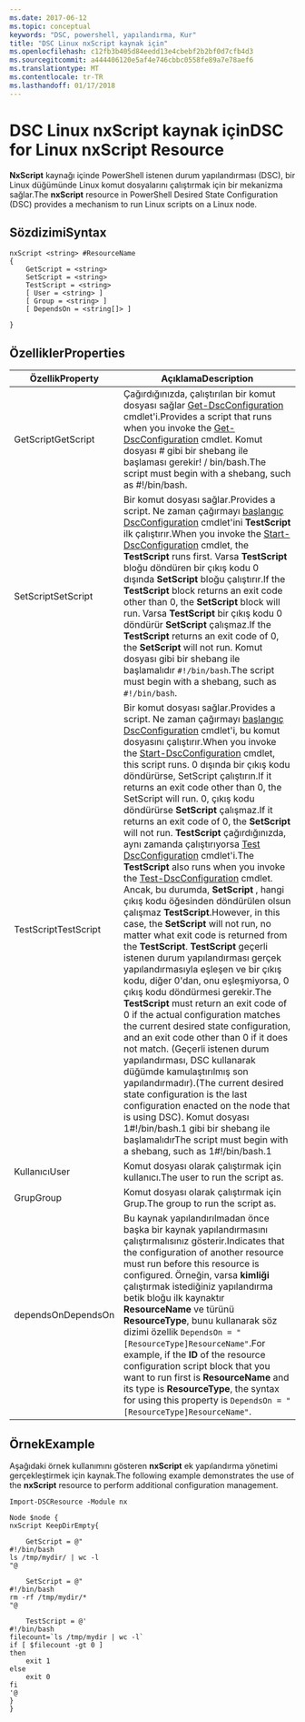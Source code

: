 ```yaml
---
ms.date: 2017-06-12
ms.topic: conceptual
keywords: "DSC, powershell, yapılandırma, Kur"
title: "DSC Linux nxScript kaynak için"
ms.openlocfilehash: c12fb3b405d84eedd13e4cbebf2b2bf0d7cfb4d3
ms.sourcegitcommit: a444406120e5af4e746cbbc0558fe89a7e78aef6
ms.translationtype: MT
ms.contentlocale: tr-TR
ms.lasthandoff: 01/17/2018
---
```

# <a name="dsc-for-linux-nxscript-resource"></a><span data-ttu-id="a8984-103">DSC Linux nxScript kaynak için</span><span class="sxs-lookup"><span data-stu-id="a8984-103">DSC for Linux nxScript Resource</span></span>

<span data-ttu-id="a8984-104">**NxScript** kaynağı içinde PowerShell istenen durum yapılandırması (DSC), bir Linux düğümünde Linux komut dosyalarını çalıştırmak için bir mekanizma sağlar.</span><span class="sxs-lookup"><span data-stu-id="a8984-104">The **nxScript** resource in PowerShell Desired State Configuration (DSC) provides a mechanism to run Linux scripts on a Linux node.</span></span>

## <a name="syntax"></a><span data-ttu-id="a8984-105">Sözdizimi</span><span class="sxs-lookup"><span data-stu-id="a8984-105">Syntax</span></span>

```
nxScript <string> #ResourceName
{
    GetScript = <string>
    SetScript = <string>
    TestScript = <string>
    [ User = <string> ]
    [ Group = <string> ]
    [ DependsOn = <string[]> ]

}
```

## <a name="properties"></a><span data-ttu-id="a8984-106">Özellikler</span><span class="sxs-lookup"><span data-stu-id="a8984-106">Properties</span></span>

|  <span data-ttu-id="a8984-107">Özellik</span><span class="sxs-lookup"><span data-stu-id="a8984-107">Property</span></span> |  <span data-ttu-id="a8984-108">Açıklama</span><span class="sxs-lookup"><span data-stu-id="a8984-108">Description</span></span> | 
|---|---|
| <span data-ttu-id="a8984-109">GetScript</span><span class="sxs-lookup"><span data-stu-id="a8984-109">GetScript</span></span>| <span data-ttu-id="a8984-110">Çağırdığınızda, çalıştırılan bir komut dosyası sağlar [Get-DscConfiguration](https://technet.microsoft.com/en-us/library/dn521625.aspx) cmdlet'i.</span><span class="sxs-lookup"><span data-stu-id="a8984-110">Provides a script that runs when you invoke the [Get-DscConfiguration](https://technet.microsoft.com/en-us/library/dn521625.aspx) cmdlet.</span></span> <span data-ttu-id="a8984-111">Komut dosyası # gibi bir shebang ile başlaması gerekir! / bin/bash.</span><span class="sxs-lookup"><span data-stu-id="a8984-111">The script must begin with a shebang, such as #!/bin/bash.</span></span>| 
| <span data-ttu-id="a8984-112">SetScript</span><span class="sxs-lookup"><span data-stu-id="a8984-112">SetScript</span></span>| <span data-ttu-id="a8984-113">Bir komut dosyası sağlar.</span><span class="sxs-lookup"><span data-stu-id="a8984-113">Provides a script.</span></span> <span data-ttu-id="a8984-114">Ne zaman çağırmayı [başlangıç DscConfiguration](https://technet.microsoft.com/en-us/library/dn521623.aspx) cmdlet'ini **TestScript** ilk çalıştırır.</span><span class="sxs-lookup"><span data-stu-id="a8984-114">When you invoke the [Start-DscConfiguration](https://technet.microsoft.com/en-us/library/dn521623.aspx) cmdlet, the **TestScript** runs first.</span></span> <span data-ttu-id="a8984-115">Varsa **TestScript** bloğu döndüren bir çıkış kodu 0 dışında **SetScript** bloğu çalıştırır.</span><span class="sxs-lookup"><span data-stu-id="a8984-115">If the **TestScript** block returns an exit code other than 0, the **SetScript** block will run.</span></span> <span data-ttu-id="a8984-116">Varsa **TestScript** bir çıkış kodu 0 döndürür **SetScript** çalışmaz.</span><span class="sxs-lookup"><span data-stu-id="a8984-116">If the **TestScript** returns an exit code of 0, the **SetScript** will not run.</span></span> <span data-ttu-id="a8984-117">Komut dosyası gibi bir shebang ile başlamalıdır `#!/bin/bash`.</span><span class="sxs-lookup"><span data-stu-id="a8984-117">The script must begin with a shebang, such as `#!/bin/bash`.</span></span>| 
| <span data-ttu-id="a8984-118">TestScript</span><span class="sxs-lookup"><span data-stu-id="a8984-118">TestScript</span></span>| <span data-ttu-id="a8984-119">Bir komut dosyası sağlar.</span><span class="sxs-lookup"><span data-stu-id="a8984-119">Provides a script.</span></span> <span data-ttu-id="a8984-120">Ne zaman çağırmayı [başlangıç DscConfiguration](https://technet.microsoft.com/en-us/library/dn521623.aspx) cmdlet'i, bu komut dosyasını çalıştırır.</span><span class="sxs-lookup"><span data-stu-id="a8984-120">When you invoke the [Start-DscConfiguration](https://technet.microsoft.com/en-us/library/dn521623.aspx) cmdlet, this script runs.</span></span> <span data-ttu-id="a8984-121">0 dışında bir çıkış kodu döndürürse, SetScript çalıştırın.</span><span class="sxs-lookup"><span data-stu-id="a8984-121">If it returns an exit code other than 0, the SetScript will run.</span></span> <span data-ttu-id="a8984-122">0, çıkış kodu döndürürse **SetScript** çalışmaz.</span><span class="sxs-lookup"><span data-stu-id="a8984-122">If it returns an exit code of 0, the **SetScript** will not run.</span></span> <span data-ttu-id="a8984-123">**TestScript** çağırdığınızda, aynı zamanda çalıştırıyorsa [Test DscConfiguration](https://technet.microsoft.com/en-us/library/dn407382.aspx) cmdlet'i.</span><span class="sxs-lookup"><span data-stu-id="a8984-123">The **TestScript** also runs when you invoke the [Test-DscConfiguration](https://technet.microsoft.com/en-us/library/dn407382.aspx) cmdlet.</span></span> <span data-ttu-id="a8984-124">Ancak, bu durumda, **SetScript** , hangi çıkış kodu öğesinden döndürülen olsun çalışmaz **TestScript**.</span><span class="sxs-lookup"><span data-stu-id="a8984-124">However, in this case, the **SetScript** will not run, no matter what exit code is returned from the **TestScript**.</span></span> <span data-ttu-id="a8984-125">**TestScript** geçerli istenen durum yapılandırması gerçek yapılandırmasıyla eşleşen ve bir çıkış kodu, diğer 0'dan, onu eşleşmiyorsa, 0 çıkış kodu döndürmesi gerekir.</span><span class="sxs-lookup"><span data-stu-id="a8984-125">The **TestScript** must return an exit code of 0 if the actual configuration matches the current desired state configuration, and an exit code other than 0 if it does not match.</span></span> <span data-ttu-id="a8984-126">(Geçerli istenen durum yapılandırması, DSC kullanarak düğümde kamulaştırılmış son yapılandırmadır).</span><span class="sxs-lookup"><span data-stu-id="a8984-126">(The current desired state configuration is the last configuration enacted on the node that is using DSC).</span></span> <span data-ttu-id="a8984-127">Komut dosyası 1#!/bin/bash.1 gibi bir shebang ile başlamalıdır</span><span class="sxs-lookup"><span data-stu-id="a8984-127">The script must begin with a shebang, such as 1#!/bin/bash.1</span></span>| 
| <span data-ttu-id="a8984-128">Kullanıcı</span><span class="sxs-lookup"><span data-stu-id="a8984-128">User</span></span>| <span data-ttu-id="a8984-129">Komut dosyası olarak çalıştırmak için kullanıcı.</span><span class="sxs-lookup"><span data-stu-id="a8984-129">The user to run the script as.</span></span>| 
| <span data-ttu-id="a8984-130">Grup</span><span class="sxs-lookup"><span data-stu-id="a8984-130">Group</span></span>| <span data-ttu-id="a8984-131">Komut dosyası olarak çalıştırmak için Grup.</span><span class="sxs-lookup"><span data-stu-id="a8984-131">The group to run the script as.</span></span>| 
| <span data-ttu-id="a8984-132">dependsOn</span><span class="sxs-lookup"><span data-stu-id="a8984-132">DependsOn</span></span> | <span data-ttu-id="a8984-133">Bu kaynak yapılandırılmadan önce başka bir kaynak yapılandırmasını çalıştırmalısınız gösterir.</span><span class="sxs-lookup"><span data-stu-id="a8984-133">Indicates that the configuration of another resource must run before this resource is configured.</span></span> <span data-ttu-id="a8984-134">Örneğin, varsa **kimliği** çalıştırmak istediğiniz yapılandırma betik bloğu ilk kaynaktır **ResourceName** ve türünü **ResourceType**, bunu kullanarak söz dizimi özellik `DependsOn = "[ResourceType]ResourceName"`.</span><span class="sxs-lookup"><span data-stu-id="a8984-134">For example, if the **ID** of the resource configuration script block that you want to run first is **ResourceName** and its type is **ResourceType**, the syntax for using this property is `DependsOn = "[ResourceType]ResourceName"`.</span></span>| 

## <a name="example"></a><span data-ttu-id="a8984-135">Örnek</span><span class="sxs-lookup"><span data-stu-id="a8984-135">Example</span></span>

<span data-ttu-id="a8984-136">Aşağıdaki örnek kullanımını gösteren **nxScript** ek yapılandırma yönetimi gerçekleştirmek için kaynak.</span><span class="sxs-lookup"><span data-stu-id="a8984-136">The following example demonstrates the use of the **nxScript** resource to perform additional configuration management.</span></span>

```
Import-DSCResource -Module nx 

Node $node {
nxScript KeepDirEmpty{

    GetScript = @"
#!/bin/bash
ls /tmp/mydir/ | wc -l
"@

    SetScript = @"
#!/bin/bash
rm -rf /tmp/mydir/*
"@

    TestScript = @'
#!/bin/bash
filecount=`ls /tmp/mydir | wc -l`
if [ $filecount -gt 0 ]
then
    exit 1
else
    exit 0
fi
'@
} 
}
```

